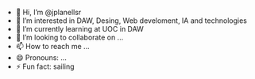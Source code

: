 - 👋 Hi, I’m @jplanellsr
- 👀 I’m interested in DAW, Desing, Web develoment, IA and technologies
- 🌱 I’m currently learning at UOC in DAW
- 💞️ I’m looking to collaborate on ...
- 📫 How to reach me ...
- 😄 Pronouns: ...
- ⚡ Fun fact: sailing

<!---
jplanellsr/jplanellsr is a ✨ special ✨ repository because its `README.md` (this file) appears on your GitHub profile.
You can click the Preview link to take a look at your changes.
--->
